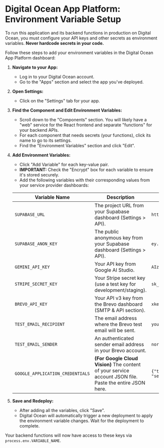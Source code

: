 
# Digital Ocean App Platform: Environment Variable Setup

To run this application and its backend functions in production on Digital Ocean, you must configure your API keys and other secrets as environment variables. **Never hardcode secrets in your code.**

Follow these steps to add your environment variables in the Digital Ocean App Platform dashboard:

1.  **Navigate to your App:**
    *   Log in to your Digital Ocean account.
    *   Go to the "Apps" section and select the app you've deployed.

2.  **Open Settings:**
    *   Click on the "Settings" tab for your app.

3.  **Find the Component and Edit Environment Variables:**
    *   Scroll down to the "Components" section. You will likely have a "web" service for the React frontend and separate "functions" for your backend APIs.
    *   For each component that needs secrets (your functions), click its name to go to its settings.
    *   Find the "Environment Variables" section and click "Edit".

4.  **Add Environment Variables:**
    *   Click "Add Variable" for each key-value pair.
    *   **IMPORTANT:** Check the "Encrypt" box for each variable to ensure it's stored securely.
    *   Add the following variables with their corresponding values from your service provider dashboards:

    | Variable Name                       | Description                                                                                              | Example Value                  |
    | ----------------------------------- | -------------------------------------------------------------------------------------------------------- | ------------------------------ |
    | `SUPABASE_URL`                      | The project URL from your Supabase dashboard (Settings > API).                                           | `https://xyz.supabase.co`      |
    | `SUPABASE_ANON_KEY`                 | The public anonymous key from your Supabase dashboard (Settings > API).                                  | `ey...`                        |
    | `GEMINI_API_KEY`                    | Your API key from Google AI Studio.                                                                      | `AIza...`                      |
    | `STRIPE_SECRET_KEY`                 | Your Stripe secret key (use a test key for development/staging).                                         | `sk_test_...`                  |
    | `BREVO_API_KEY`                     | Your API v3 key from the Brevo dashboard (SMTP & API section).                                           | `xkeysib...`                   |
    | `TEST_EMAIL_RECIPIENT`              | The email address where the Brevo test email will be sent.                                               | `your-email@example.com`       |
    | `TEST_EMAIL_SENDER`                 | An authenticated sender email address in your Brevo account.                                             | `noreply@yourdomain.com`       |
    | `GOOGLE_APPLICATION_CREDENTIALS`    | **(For Google Cloud Vision)** The content of your service account JSON file. Paste the entire JSON here. | `{"type": "service_account",...}` |

5.  **Save and Redeploy:**
    *   After adding all the variables, click "Save".
    *   Digital Ocean will automatically trigger a new deployment to apply the environment variable changes. Wait for the deployment to complete.

Your backend functions will now have access to these keys via `process.env.VARIABLE_NAME`.
